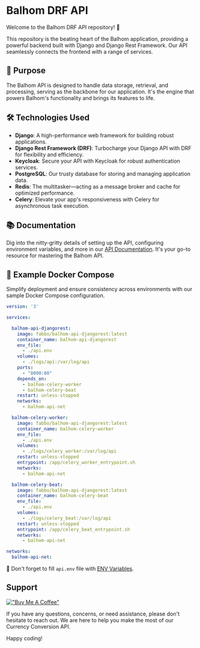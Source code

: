 # Balhom DRF API

Welcome to the Balhom DRF API repository! 🚀

This repository is the beating heart of the Balhom application, providing a powerful backend built with Django and Django Rest Framework. Our API seamlessly connects the frontend with a range of services.

## 🎯 Purpose

The Balhom API is designed to handle data storage, retrieval, and processing, serving as the backbone for our application. It's the engine that powers Balhom's functionality and brings its features to life.

## 🛠 Technologies Used

- **Django**: A high-performance web framework for building robust applications.
- **Django Rest Framework (DRF)**: Turbocharge your Django API with DRF for flexibility and efficiency.
- **Keycloak**: Secure your API with Keycloak for robust authentication services.
- **PostgreSQL**: Our trusty database for storing and managing application data.
- **Redis**: The multitasker—acting as a message broker and cache for optimized performance.
- **Celery**: Elevate your app's responsiveness with Celery for asynchronous task execution.

## 📚 Documentation

Dig into the nitty-gritty details of setting up the API, configuring environment variables, and more in our [API Documentation](./api/README.md). It's your go-to resource for mastering the Balhom API.

## 🐳 Example Docker Compose

Simplify deployment and ensure consistency across environments with our sample Docker Compose configuration.

```yaml
version: '3'

services:

  balhom-api-djangorest:
    image: fabbo/balhom-api-djangorest:latest
    container_name: balhom-api-djangorest
    env_file:
      - ./api.env
    volumes:
      - ./logs/api:/var/log/api
    ports:
      - "8000:80"
    depends_on:
      - balhom-celery-worker
      - balhom-celery-beat
    restart: unless-stopped
    networks:
      - balhom-api-net

  balhom-celery-worker:
    image: fabbo/balhom-api-djangorest:latest
    container_name: balhom-celery-worker
    env_file:
      - ./api.env
    volumes:
      - ./logs/celery_worker:/var/log/api
    restart: unless-stopped
    entrypoint: /app/celery_worker_entrypoint.sh
    networks:
      - balhom-api-net

  balhom-celery-beat:
    image: fabbo/balhom-api-djangorest:latest
    container_name: balhom-celery-beat
    env_file:
      - ./api.env
    volumes:
      - ./logs/celery_beat:/var/log/api
    restart: unless-stopped
    entrypoint: /app/celery_beat_entrypoint.sh
    networks:
      - balhom-api-net

networks:
  balhom-api-net:

```

🚨 Don't forget to fill ```api.env``` file with [ENV Variables](./api/README.md).

## Support

[!["Buy Me A Coffee"](https://www.buymeacoffee.com/assets/img/custom_images/orange_img.png)](https://www.buymeacoffee.com/FabboMaster)

If you have any questions, concerns, or need assistance, please don't hesitate to reach out. We are here to help you make the most of our Currency Conversion API.

Happy coding!
